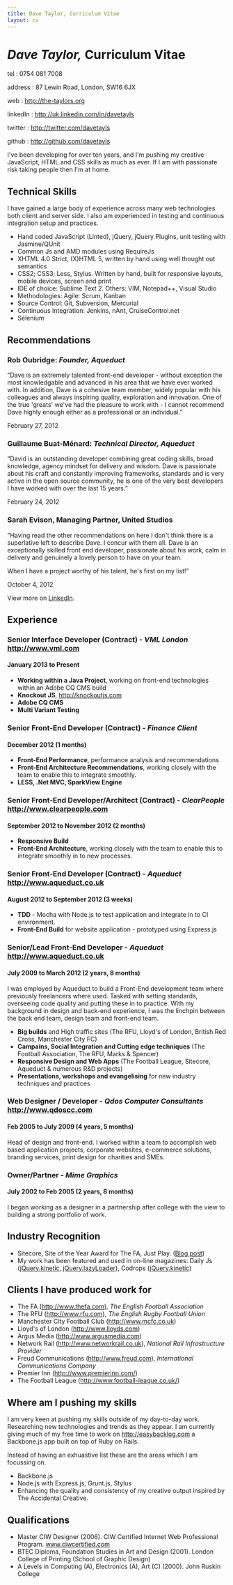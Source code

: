 ```yaml
---
title: Dave Taylor, Curriculum Vitae
layout: cv
---
```


*Dave Taylor,* Curriculum Vitae
===========

tel
: 0754 081 7008

address
: 87 Lewin Road, London, SW16 6JX

web
: <http://the-taylors.org>

linkedIn
: <http://uk.linkedin.com/in/davetayls>

twitter
: <http://twitter.com/davetayls>

github
: <http://github.com/davetayls>

<div id="intro">
<p>I've been developing for over ten years, and I'm pushing my creative JavaScript, HTML and CSS skills as much as ever.
If I am with passionate risk taking people then I'm at home.</p>
</div>

Technical Skills
---

I have gained a large body of experience across many web technologies both client and server side. I also am experienced in testing and continuous integration setup and practices.

 - Hand coded JavaScript (Linted), jQuery, jQuery Plugins, unit testing with Jasmine/QUnit
 - Common Js and AMD modules using RequireJs
 - XHTML 4.0 Strict, (X)HTML 5, written by hand using well thought out semantics
 - CSS2; CSS3; Less, Stylus. Written by hand, built for responsive layouts, mobile devices, screen and print
 - IDE of choice: Sublime Text 2. Others: VIM, Notepad++, Visual Studio
 - Methodologies: Agile: Scrum, Kanban
 - Source Control: Git, Subversion, Mercurial
 - Continuous Integration: Jenkins, nAnt, CruiseControl.net
 - Selenium


Recommendations
---------------

### Rob Oubridge: _Founder, Aqueduct_

“Dave is an extremely talented front-end developer - without exception the most knowledgable and advanced in his area that we have ever worked with. In addition, Dave is a cohesive team member, widely popular with his colleagues and always inspiring quality, exploration and innovation. One of the true 'greats' we've had the pleasure to work with - I cannot recommend Dave highly enough either as a professional or an individual.”

February 27, 2012

### Guillaume Buat-Ménard: _Technical Director, Aqueduct_

“David is an outstanding developer combining great coding skills, broad knowledge, agency mindset for delivery and wisdom. Dave is passionate about his craft and constantly improving frameworks, standards and is very active in the open source community, he is one of the very best developers I have worked with over the last 15 years.”

February 24, 2012

### Sarah Evison, Managing Partner, United Studios

“Having read the other recommendations on here I don't think there is a superlative left to describe Dave. I concur with them all. Dave is an exceptionally skilled front end developer, passionate about his work, calm in delivery and genuinely a lovely person to have on your team.

When I have a project worthy of his talent, he's first on my list!”

October 4, 2012

View more on [LinkedIn](http://www.linkedin.com/in/davetayls).

Experience
----------

### Senior Interface Developer (Contract) - _VML London_ <http://www.vml.com>
#### January 2013 to Present

 - **Working within a Java Project**, working on front-end technologies within an Adobe CQ CMS build
 - **Knockout JS**, http://knockoutjs.com
 - **Adobe CQ CMS**
 - **Multi Variant Testing**

### Senior Front-End Developer (Contract) - _Finance Client_
#### December 2012 (1 months)

 - **Front-End Performance**, performance analysis and recommendations
 - **Front-End Architecture Recommendations**, working closely with the team to enable this to integrate smoothly.
 - **LESS, .Net MVC, SparkView Engine**

### Senior Front-End Developer/Architect (Contract) - _ClearPeople_ <http://www.clearpeople.com>
#### September 2012 to November 2012 (2 months)

 - **Responsive Build**
 - **Front-End Architecture**, working closely with the team to enable this to integrate smoothly in to new processes.

### Senior Front-End Developer (Contract) - _Aqueduct_ <http://www.aqueduct.co.uk>
#### August 2012 to September 2012 (3 weeks)

 - **TDD** - Mocha with Node.js to test application and integrate in to CI environment.
 - **Front-End Build** for website application - prototyped using Express.js

### Senior/Lead Front-End Developer - _Aqueduct_ <http://www.aqueduct.co.uk>
#### July 2009 to March 2012 (2 years, 8 months)

I was employed by Aqueduct to build a Front-End development team where previously freelancers where used.
Tasked with setting standards, overseeing code quality and putting these in to practice.
With my background in design and back-end experience, I was the linchpin between the back end team,
design team and front-end team.

 - **Big builds** and High traffic sites (The RFU, Lloyd's of London, British Red Cross, Manchester City FC)
 - **Campains, Social Integration and Cutting edge techniques** (The Football Association, The RFU, Marks & Spencer)
 - **Responsive Design and Web Apps** (The Football League, Sitecore, Aqueduct & numerous R&D projects)
 - **Presentations, workshops and evangelising** for new industry techniques and practices

### Web Designer / Developer - _Qdos Computer Consultants_ <http://www.qdoscc.com>
#### Feb 2005 to July 2009 (4 years, 5 months)

Head of design and front-end. I worked within a team to accomplish web based application projects, corporate websites, e-commerce solutions, branding services, print design for charities and SMEs.

### Owner/Partner - _Mime Graphics_
#### July 2002 to Feb 2005 (2 years, 8 months)

I began working as a designer in a partnership after college with the view to building a strong portfolio of work.

Industry Recognition
---

 - Sitecore, Site of the Year Award for The FA, Just Play. ([Blog post](http://the-taylors.org/blog/2011/11/24/fa-just-play-wins-category-sitecore-site-of-year/))
 - My work has been featured and used in on-line magazines: Daily Js ([jQuery.kinetic](http://dailyjs.com/2011/08/09/jquery-roundup/), [jQuery.lazyLoader](http://dailyjs.com/2012/01/31/jquery-roundup/)), Codrops ([jQuery.kinetic](http://tympanus.net/codrops/2011/10/07/draggable-image-boxes-grid/))

Clients I have produced work for
---

 - The FA (<http://www.thefa.com>), _The English Football Association_
 - The RFU (<http://www.rfu.com>), _The English Rugby Football Union_
 - Manchester City Football Club (<http://www.mcfc.co.uk>)
 - Lloyd's of London (<http://www.lloyds.com>)
 - Argus Media (<http://www.argusmedia.com>)
 - Network Rail (<http://www.networkrail.co.uk>), _National Rail Infrastructure Provider_
 - Freud Communications (<http://www.freud.com>), _International Communications Company_
 - Premier Inn (<http://www.premierinn.com/>)
 - The Football League (<http://www.football-league.co.uk/>)

Where am I pushing my skills
---

I am very keen at pushing my skills outside of my day-to-day work. Researching new technologies and trends
as they appear. I am currently giving much of my free time to work on <http://easybacklog.com> a Backbone.js
app built on top of Ruby on Rails.

Instead of having an exhuastive list these are the areas which I am focussing on.

 - Backbone.js
 - Node.js with Express.js, Grunt.js, Stylus
 - Enhancing the quality and consistency of my creative output inspired by The Accidental Creative.

Qualifications
---

 - Master CIW Designer (2006). CIW Certified Internet Web Professional Program. www.ciwcertified.com
 - BTEC Diploma, Foundation Studies in Art and Design (2001). London College of Printing (School of Graphic Design)
 - A Levels in Computing (A), Electronics (A), Art (C) (2000). John Ruskin College



